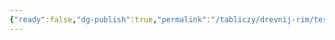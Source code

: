 ```yaml
---
{"ready":false,"dg-publish":true,"permalink":"/tabliczy/drevnij-rim/termy-karakally/","dgPassFrontmatter":true}
---
```



